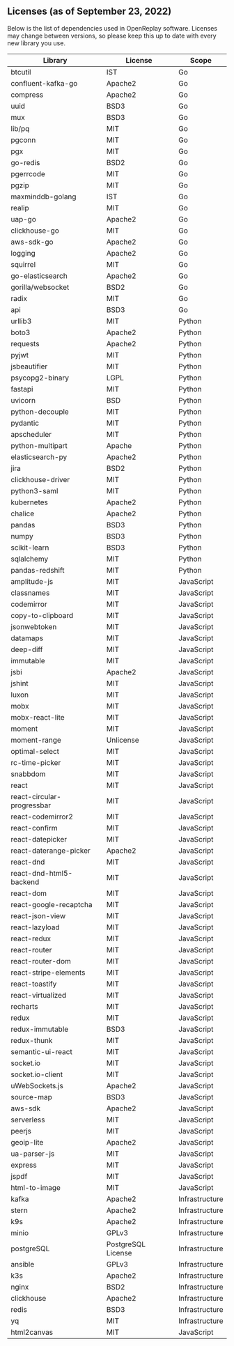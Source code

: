 ## Licenses (as of September 23, 2022)

Below is the list of dependencies used in OpenReplay software. Licenses may change between versions, so please keep this up to date with every new library you use.

| Library | License | Scope |
|----------|-------------|-------------|
| btcutil | IST | Go |
| confluent-kafka-go | Apache2 | Go |
| compress | Apache2 | Go |
| uuid | BSD3 | Go |
| mux | BSD3 | Go |
| lib/pq | MIT | Go |
| pgconn | MIT | Go |
| pgx | MIT | Go |
| go-redis | BSD2 | Go |
| pgerrcode | MIT | Go |
| pgzip | MIT | Go |
| maxminddb-golang | IST | Go |
| realip | MIT | Go |
| uap-go | Apache2 | Go |
| clickhouse-go | MIT | Go |
| aws-sdk-go | Apache2 | Go |
| logging | Apache2 | Go |
| squirrel | MIT | Go |
| go-elasticsearch | Apache2 | Go |
| gorilla/websocket | BSD2 | Go |
| radix | MIT | Go |
| api | BSD3 | Go |
| urllib3 | MIT | Python |
| boto3 | Apache2 | Python |
| requests | Apache2 | Python |
| pyjwt | MIT | Python |
| jsbeautifier | MIT | Python |
| psycopg2-binary | LGPL | Python |
| fastapi | MIT | Python |
| uvicorn | BSD | Python |
| python-decouple | MIT | Python |
| pydantic | MIT | Python |
| apscheduler | MIT | Python |
| python-multipart | Apache | Python |
| elasticsearch-py | Apache2 | Python |
| jira | BSD2 | Python |
| clickhouse-driver | MIT | Python |
| python3-saml | MIT | Python |
| kubernetes | Apache2 | Python |
| chalice | Apache2 | Python |
| pandas | BSD3 | Python |
| numpy | BSD3 | Python |
| scikit-learn | BSD3 | Python |
| sqlalchemy | MIT | Python |
| pandas-redshift | MIT | Python |
| amplitude-js | MIT | JavaScript |
| classnames | MIT | JavaScript |
| codemirror | MIT | JavaScript |
| copy-to-clipboard | MIT | JavaScript |
| jsonwebtoken | MIT | JavaScript |
| datamaps | MIT | JavaScript |
| deep-diff | MIT | JavaScript |
| immutable | MIT | JavaScript |
| jsbi | Apache2 | JavaScript |
| jshint | MIT | JavaScript |
| luxon | MIT | JavaScript |
| mobx | MIT | JavaScript |
| mobx-react-lite | MIT | JavaScript |
| moment | MIT | JavaScript |
| moment-range | Unlicense | JavaScript |
| optimal-select | MIT | JavaScript |
| rc-time-picker | MIT | JavaScript |
| snabbdom | MIT | JavaScript |
| react | MIT | JavaScript |
| react-circular-progressbar | MIT | JavaScript |
| react-codemirror2 | MIT | JavaScript |
| react-confirm | MIT | JavaScript |
| react-datepicker | MIT | JavaScript |
| react-daterange-picker | Apache2 | JavaScript |
| react-dnd | MIT | JavaScript |
| react-dnd-html5-backend | MIT | JavaScript |
| react-dom | MIT | JavaScript |
| react-google-recaptcha | MIT | JavaScript |
| react-json-view | MIT | JavaScript |
| react-lazyload | MIT | JavaScript |
| react-redux | MIT | JavaScript |
| react-router | MIT | JavaScript |
| react-router-dom | MIT | JavaScript |
| react-stripe-elements | MIT | JavaScript |
| react-toastify | MIT | JavaScript |
| react-virtualized | MIT | JavaScript |
| recharts | MIT | JavaScript |
| redux | MIT | JavaScript |
| redux-immutable | BSD3 | JavaScript |
| redux-thunk | MIT | JavaScript |
| semantic-ui-react | MIT | JavaScript |
| socket.io | MIT | JavaScript |
| socket.io-client | MIT | JavaScript |
| uWebSockets.js | Apache2 | JavaScript |
| source-map | BSD3 | JavaScript |
| aws-sdk | Apache2 | JavaScript |
| serverless | MIT | JavaScript |
| peerjs | MIT | JavaScript |
| geoip-lite | Apache2 | JavaScript |
| ua-parser-js | MIT | JavaScript |
| express | MIT | JavaScript |
| jspdf | MIT | JavaScript |
| html-to-image | MIT | JavaScript |
| kafka | Apache2 | Infrastructure |
| stern | Apache2 | Infrastructure |
| k9s | Apache2 | Infrastructure |
| minio | GPLv3 | Infrastructure |
| postgreSQL | PostgreSQL License | Infrastructure |
| ansible | GPLv3 | Infrastructure |
| k3s | Apache2 | Infrastructure |
| nginx | BSD2 | Infrastructure |
| clickhouse | Apache2 | Infrastructure |
| redis | BSD3 | Infrastructure |
| yq | MIT | Infrastructure |
| html2canvas | MIT | JavaScript |
